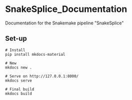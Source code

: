 # SnakeSplice_Documentation
Documentation for the Snakemake pipeline "SnakeSplice"


## Set-up
```
# Install
pip install mkdocs-material

# New
mkdocs new .

# Serve on http://127.0.0.1:8000/
mkdocs serve 

# Final build
mkdocs build
```
